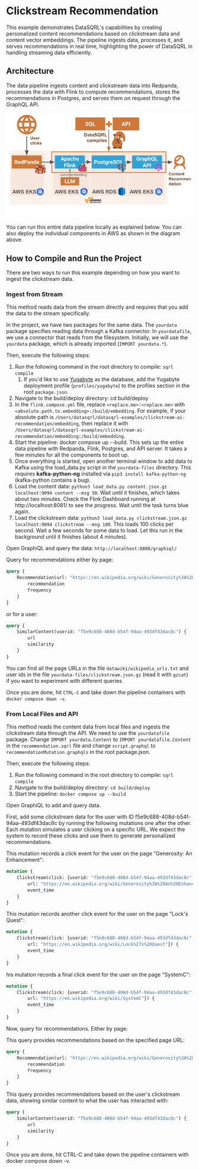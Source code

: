 # Clickstream Recommendation

This example demonstrates DataSQRL's capabilities by creating personalized content recommendations
based on clickstream data and content vector embeddings. The pipeline ingests data, processes it,
and serves recommendations in real time, highlighting the power of DataSQRL in handling streaming
data efficiently.

## Architecture

The data pipeline ingests content and clickstream data into Redpanda, processes the data with Flink
to compute recommendations, stores the recommendations in Postgres, and serves them on request
through the GraphQL API.

![Architecture of DataSQRL Pipeline for Clickstream Recommendation](img/architecture_diagram.png)

You can run this entire data pipeline locally as explained below. You can also deploy the individual
components in AWS as shown in the diagram above.

## How to Compile and Run the Project

There are two ways to run this example depending on how you want to ingest the clickstream data.

### Ingest from Stream

This method reads data from the stream directly and requires that you add the data to the stream
specifically.

In the project, we have two packages for the same data. The `yourdata` package specifies reading
data through a Kafka connector. In `yourdatafile`, we use a connector that reads from the
filesystem. Initially, we will use the `yourdata` package, which is already
imported (`IMPORT yourdata.*`).

Then, execute the following steps:

1. Run the following command in the root directory to compile: `sqrl compile`
    1. If you'd like to use [Yugabyte](https://www.yugabyte.com/) as the database, add the Yugabyte
       deployment profile (`profiles/yugabyte`) to the profiles section in the root `package.json`.
2. Navigate to the build/deploy directory: cd build/deploy
3. In the `flink.compose.yml` file, replace `<replace.me>:<replace.me>`
   with `<absolute.path.to.embedding>:/build/embedding`. For example, if your
   absolute path is `/Users/datasqrl/datasqrl-examples/clickstream-ai-recommendation/embedding`,
   then replace it
   with `/Users/datasqrl/datasqrl-examples/clickstream-ai-recommendation/embedding:/build/embedding`.
4. Start the pipeline: docker compose up --build. This sets up the entire data pipeline with
   Redpanda, Flink, Postgres, and API server. It takes a few minutes for all the components to boot
   up.
5. Once everything is started, open another terminal window to add data to Kafka using the
   load_data.py script in the `yourdata-files` directory. This requires **kafka-python-ng** installed
   via `pip3 install kafka-python-ng` (kafka-python contains a bug).
6. Load the content data: `python3 load_data.py content.json.gz localhost:9094 content --msg 50`.
   Wait until it finishes, which takes about two minutes. Check the Flink Dashboard running
   at http://localhost:8081/ to see the progress. Wait until the task turns blue again.
7. Load the clickstream
   data: `python3 load_data.py clickstream.json.gz localhost:9094 clickstream --msg 100`. This loads
   100 clicks per second. Wait a few seconds for some data to load. Let this run in the background
   until it finishes (about 4 minutes).

Open GraphiQL and query the data:
`http://localhost:8888/graphiql/`

Query for recommendations either by page:

```graphql
query {
    Recommendation(url: "https://en.wikipedia.org/wiki/Generosity%3A%20An%20Enhancement") {
        recommendation
        frequency
    }
}
```

or for a user:

```graphql
query {
    SimilarContent(userid: "f5e9c688-408d-b54f-94aa-493df43dac8c") {
        url
        similarity
    }
}
```

You can find all the page URLs in the file `datawiki/wikipedia_urls.txt` and user ids in the
file `yourdata-files/clickstream.json.gz` (read it with `gzcat`) if you want to experiment with
different queries.

Once you are done, hit `CTRL-C` and take down the pipeline containers with `docker compose down -v`.

### From Local Files and API

This method reads the content data from local files and ingests the clickstream data through the
API.
We need to use the `yourdatafile` package. Change `IMPORT yourdata.Content`
to `IMPORT yourdatafile.Content` in the `recommendation.sqrl` file and change `script.graphql`
to `recommendationMutation.graphqls` in the root package.json.

Then, execute the following steps:

1. Run the following command in the root directory to compile: `sqrl compile`
2. Navigate to the build/deploy directory: `cd build/deploy`
3. Start the pipeline: `docker compose up --build`

Open GraphiQL to add and query data.

First, add some clickstream data for the user with ID f5e9c688-408d-b54f-94aa-493df43dac8c by
running the following mutations one after the other. Each mutation simulates a user clicking on a
specific URL. We expect the system to record these clicks and use them to generate personalized
recommendations.

This mutation records a click event for the user on the page "Generosity: An Enhancement":

```graphql
mutation {
    Clickstream(click: {userid: "f5e9c688-408d-b54f-94aa-493df43dac8c",
        url: "https://en.wikipedia.org/wiki/Generosity%3A%20An%20Enhancement"}) {
        event_time
    }
}
```

This mutation records another click event for the user on the page "Lock's Quest":

```graphql
mutation {
    Clickstream(click: {userid: "f5e9c688-408d-b54f-94aa-493df43dac8c",
        url: "https://en.wikipedia.org/wiki/Lock%27s%20Quest"}) {
        event_time
    }
}
```

his mutation records a final click event for the user on the page "SystemC":

```graphql
mutation {
    Clickstream(click: {userid: "f5e9c688-408d-b54f-94aa-493df43dac8c",
        url: "https://en.wikipedia.org/wiki/SystemC"}) {
        event_time
    }
}
```

Now, query for recommendations. Either by page:

This query provides recommendations based on the specified page URL:

```graphql
query {
    Recommendation(url: "https://en.wikipedia.org/wiki/Generosity%3A%20An%20Enhancement") {
        recommendation
        frequency
    }
}
```

This query provides recommendations based on the user's clickstream data, showing similar content to
what the user has interacted with:

```graphql
query {
    SimilarContent(userid: "f5e9c688-408d-b54f-94aa-493df43dac8c") {
        url
        similarity
    }
}
```

Once you are done, hit CTRL-C and take down the pipeline containers with docker compose down -v.
